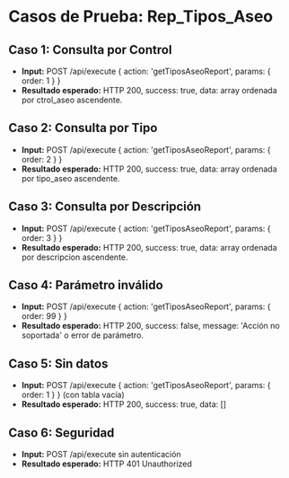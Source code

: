 # Casos de Prueba: Rep_Tipos_Aseo

## Caso 1: Consulta por Control
- **Input:** POST /api/execute { action: 'getTiposAseoReport', params: { order: 1 } }
- **Resultado esperado:** HTTP 200, success: true, data: array ordenada por ctrol_aseo ascendente.

## Caso 2: Consulta por Tipo
- **Input:** POST /api/execute { action: 'getTiposAseoReport', params: { order: 2 } }
- **Resultado esperado:** HTTP 200, success: true, data: array ordenada por tipo_aseo ascendente.

## Caso 3: Consulta por Descripción
- **Input:** POST /api/execute { action: 'getTiposAseoReport', params: { order: 3 } }
- **Resultado esperado:** HTTP 200, success: true, data: array ordenada por descripcion ascendente.

## Caso 4: Parámetro inválido
- **Input:** POST /api/execute { action: 'getTiposAseoReport', params: { order: 99 } }
- **Resultado esperado:** HTTP 200, success: false, message: 'Acción no soportada' o error de parámetro.

## Caso 5: Sin datos
- **Input:** POST /api/execute { action: 'getTiposAseoReport', params: { order: 1 } } (con tabla vacía)
- **Resultado esperado:** HTTP 200, success: true, data: []

## Caso 6: Seguridad
- **Input:** POST /api/execute sin autenticación
- **Resultado esperado:** HTTP 401 Unauthorized
